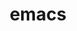 ---
title: "emacs"
layout: cache
categories: [package, develop]
meta: {"versions": ["29.1"], "compilers": ["gcc@=10.2.1", "gcc@=7.5.0"], "oss": ["centos7", "ubuntu18.04"], "platforms": ["linux"], "targets": ["x86_64_v3"], "stacks": ["developer-tools", "developer-tools-manylinux2014", "root"], "num_specs": 16, "num_specs_by_stack": {"root": 16, "developer-tools-manylinux2014": 8, "developer-tools": 8}}
spec_details: [{"hash": "gg3tblbuap6jeik6e2heohbd2os7f5oa", "compiler": "gcc@=10.2.1", "versions": ["29.1"], "os": "centos7", "platform": "linux", "target": "x86_64_v3", "variants": ["~X", "build_system=autotools", "~gui", "+json", "+native", "+tls", "toolkit=gtk", "+treesitter"], "stacks": ["root", "developer-tools-manylinux2014"], "size": "-", "tarball": "https://binaries.spack.io/develop/build_cache/linux-centos7-x86_64_v3/gcc-10.2.1/emacs-29.1/linux-centos7-x86_64_v3-gcc-10.2.1-emacs-29.1-gg3tblbuap6jeik6e2heohbd2os7f5oa.spack"}, {"hash": "lpogwqvfn43ygauxxio4dkqm6gccbmft", "compiler": "gcc@=10.2.1", "versions": ["29.1"], "os": "centos7", "platform": "linux", "target": "x86_64_v3", "variants": ["~X", "build_system=autotools", "+json", "+native", "+tls", "toolkit=gtk", "+treesitter"], "stacks": ["root", "developer-tools-manylinux2014"], "size": "-", "tarball": "https://binaries.spack.io/develop/build_cache/linux-centos7-x86_64_v3/gcc-10.2.1/emacs-29.1/linux-centos7-x86_64_v3-gcc-10.2.1-emacs-29.1-lpogwqvfn43ygauxxio4dkqm6gccbmft.spack"}, {"hash": "ushtasu2x3sryzjhul3c2pfas6mupb6z", "compiler": "gcc@=10.2.1", "versions": ["29.1"], "os": "centos7", "platform": "linux", "target": "x86_64_v3", "variants": ["~X", "build_system=autotools", "+json", "+native", "+tls", "toolkit=gtk", "+treesitter"], "stacks": ["root", "developer-tools-manylinux2014"], "size": "-", "tarball": "https://binaries.spack.io/develop/build_cache/linux-centos7-x86_64_v3/gcc-10.2.1/emacs-29.1/linux-centos7-x86_64_v3-gcc-10.2.1-emacs-29.1-ushtasu2x3sryzjhul3c2pfas6mupb6z.spack"}, {"hash": "4njwuvdszoyloamsmnmufnnwoaegwlp7", "compiler": "gcc@=10.2.1", "versions": ["29.1"], "os": "centos7", "platform": "linux", "target": "x86_64_v3", "variants": ["~X", "build_system=autotools", "+json", "+native", "+tls", "toolkit=gtk", "+treesitter"], "stacks": ["root", "developer-tools-manylinux2014"], "size": "-", "tarball": "https://binaries.spack.io/develop/build_cache/linux-centos7-x86_64_v3/gcc-10.2.1/emacs-29.1/linux-centos7-x86_64_v3-gcc-10.2.1-emacs-29.1-4njwuvdszoyloamsmnmufnnwoaegwlp7.spack"}, {"hash": "w54e36xjuv533pdmvmx2hqhxh7dxk7xk", "compiler": "gcc@=10.2.1", "versions": ["29.1"], "os": "centos7", "platform": "linux", "target": "x86_64_v3", "variants": ["~X", "build_system=autotools", "+json", "+native", "+tls", "toolkit=gtk", "+treesitter"], "stacks": ["root", "developer-tools-manylinux2014"], "size": "-", "tarball": "https://binaries.spack.io/develop/build_cache/linux-centos7-x86_64_v3/gcc-10.2.1/emacs-29.1/linux-centos7-x86_64_v3-gcc-10.2.1-emacs-29.1-w54e36xjuv533pdmvmx2hqhxh7dxk7xk.spack"}, {"hash": "co6ai3o3dtiwo3nry73jyl7std5hr2az", "compiler": "gcc@=10.2.1", "versions": ["29.1"], "os": "centos7", "platform": "linux", "target": "x86_64_v3", "variants": ["~X", "build_system=autotools", "~gui", "+json", "+native", "+tls", "toolkit=gtk", "+treesitter"], "stacks": ["root", "developer-tools-manylinux2014"], "size": "-", "tarball": "https://binaries.spack.io/develop/build_cache/linux-centos7-x86_64_v3/gcc-10.2.1/emacs-29.1/linux-centos7-x86_64_v3-gcc-10.2.1-emacs-29.1-co6ai3o3dtiwo3nry73jyl7std5hr2az.spack"}, {"hash": "u6qcpvsfin6ybvge73wczwv72qz5zsre", "compiler": "gcc@=10.2.1", "versions": ["29.1"], "os": "centos7", "platform": "linux", "target": "x86_64_v3", "variants": ["~X", "build_system=autotools", "+json", "+native", "+tls", "toolkit=gtk", "+treesitter"], "stacks": ["root", "developer-tools-manylinux2014"], "size": "-", "tarball": "https://binaries.spack.io/develop/build_cache/linux-centos7-x86_64_v3/gcc-10.2.1/emacs-29.1/linux-centos7-x86_64_v3-gcc-10.2.1-emacs-29.1-u6qcpvsfin6ybvge73wczwv72qz5zsre.spack"}, {"hash": "5psonvyet4grzjszr4ghct32nz5rfvbc", "compiler": "gcc@=10.2.1", "versions": ["29.1"], "os": "centos7", "platform": "linux", "target": "x86_64_v3", "variants": ["~X", "build_system=autotools", "~gui", "+json", "+native", "+tls", "toolkit=gtk", "+treesitter"], "stacks": ["root", "developer-tools-manylinux2014"], "size": "-", "tarball": "https://binaries.spack.io/develop/build_cache/linux-centos7-x86_64_v3/gcc-10.2.1/emacs-29.1/linux-centos7-x86_64_v3-gcc-10.2.1-emacs-29.1-5psonvyet4grzjszr4ghct32nz5rfvbc.spack"}, {"hash": "zugv3ijyvxbd5qb7ockzmpcyckj4wtgo", "compiler": "gcc@=7.5.0", "versions": ["29.1"], "os": "ubuntu18.04", "platform": "linux", "target": "x86_64_v3", "variants": ["~X", "build_system=autotools", "+json", "+native", "+tls", "toolkit=gtk", "+treesitter"], "stacks": ["root", "developer-tools"], "size": "-", "tarball": "https://binaries.spack.io/develop/build_cache/linux-ubuntu18.04-x86_64_v3/gcc-7.5.0/emacs-29.1/linux-ubuntu18.04-x86_64_v3-gcc-7.5.0-emacs-29.1-zugv3ijyvxbd5qb7ockzmpcyckj4wtgo.spack"}, {"hash": "shbiho64qai565ckrjktxcoyyoa3ukvf", "compiler": "gcc@=7.5.0", "versions": ["29.1"], "os": "ubuntu18.04", "platform": "linux", "target": "x86_64_v3", "variants": ["~X", "build_system=autotools", "~gui", "+json", "+native", "+tls", "toolkit=gtk", "+treesitter"], "stacks": ["root", "developer-tools"], "size": "-", "tarball": "https://binaries.spack.io/develop/build_cache/linux-ubuntu18.04-x86_64_v3/gcc-7.5.0/emacs-29.1/linux-ubuntu18.04-x86_64_v3-gcc-7.5.0-emacs-29.1-shbiho64qai565ckrjktxcoyyoa3ukvf.spack"}, {"hash": "lwvvdchm6my6gyywlqrklaokyekjm5a5", "compiler": "gcc@=7.5.0", "versions": ["29.1"], "os": "ubuntu18.04", "platform": "linux", "target": "x86_64_v3", "variants": ["~X", "build_system=autotools", "+json", "+native", "+tls", "toolkit=gtk", "+treesitter"], "stacks": ["root", "developer-tools"], "size": "-", "tarball": "https://binaries.spack.io/develop/build_cache/linux-ubuntu18.04-x86_64_v3/gcc-7.5.0/emacs-29.1/linux-ubuntu18.04-x86_64_v3-gcc-7.5.0-emacs-29.1-lwvvdchm6my6gyywlqrklaokyekjm5a5.spack"}, {"hash": "yd6v565ilamffate7gyulkjd4a4zxo3s", "compiler": "gcc@=7.5.0", "versions": ["29.1"], "os": "ubuntu18.04", "platform": "linux", "target": "x86_64_v3", "variants": ["~X", "build_system=autotools", "~gui", "+json", "+native", "+tls", "toolkit=gtk", "+treesitter"], "stacks": ["root", "developer-tools"], "size": "-", "tarball": "https://binaries.spack.io/develop/build_cache/linux-ubuntu18.04-x86_64_v3/gcc-7.5.0/emacs-29.1/linux-ubuntu18.04-x86_64_v3-gcc-7.5.0-emacs-29.1-yd6v565ilamffate7gyulkjd4a4zxo3s.spack"}, {"hash": "fgnqxdjhhyad4blrerosdy6inv6dwts7", "compiler": "gcc@=7.5.0", "versions": ["29.1"], "os": "ubuntu18.04", "platform": "linux", "target": "x86_64_v3", "variants": ["~X", "build_system=autotools", "+json", "+native", "+tls", "toolkit=gtk", "+treesitter"], "stacks": ["root", "developer-tools"], "size": "-", "tarball": "https://binaries.spack.io/develop/build_cache/linux-ubuntu18.04-x86_64_v3/gcc-7.5.0/emacs-29.1/linux-ubuntu18.04-x86_64_v3-gcc-7.5.0-emacs-29.1-fgnqxdjhhyad4blrerosdy6inv6dwts7.spack"}, {"hash": "uaclrc674fa2o5n2pkb3wtr2sapxzuwc", "compiler": "gcc@=7.5.0", "versions": ["29.1"], "os": "ubuntu18.04", "platform": "linux", "target": "x86_64_v3", "variants": ["~X", "build_system=autotools", "+json", "+native", "+tls", "toolkit=gtk", "+treesitter"], "stacks": ["root", "developer-tools"], "size": "-", "tarball": "https://binaries.spack.io/develop/build_cache/linux-ubuntu18.04-x86_64_v3/gcc-7.5.0/emacs-29.1/linux-ubuntu18.04-x86_64_v3-gcc-7.5.0-emacs-29.1-uaclrc674fa2o5n2pkb3wtr2sapxzuwc.spack"}, {"hash": "t3utbnysl7rzpuw2f6ey2yxslntyojlc", "compiler": "gcc@=7.5.0", "versions": ["29.1"], "os": "ubuntu18.04", "platform": "linux", "target": "x86_64_v3", "variants": ["~X", "build_system=autotools", "~gui", "+json", "+native", "+tls", "toolkit=gtk", "+treesitter"], "stacks": ["root", "developer-tools"], "size": "-", "tarball": "https://binaries.spack.io/develop/build_cache/linux-ubuntu18.04-x86_64_v3/gcc-7.5.0/emacs-29.1/linux-ubuntu18.04-x86_64_v3-gcc-7.5.0-emacs-29.1-t3utbnysl7rzpuw2f6ey2yxslntyojlc.spack"}, {"hash": "vamk3p7wn6khe5qoexvw5dginyxlm2fc", "compiler": "gcc@=7.5.0", "versions": ["29.1"], "os": "ubuntu18.04", "platform": "linux", "target": "x86_64_v3", "variants": ["~X", "build_system=autotools", "+json", "+native", "+tls", "toolkit=gtk", "+treesitter"], "stacks": ["root", "developer-tools"], "size": "-", "tarball": "https://binaries.spack.io/develop/build_cache/linux-ubuntu18.04-x86_64_v3/gcc-7.5.0/emacs-29.1/linux-ubuntu18.04-x86_64_v3-gcc-7.5.0-emacs-29.1-vamk3p7wn6khe5qoexvw5dginyxlm2fc.spack"}]
---